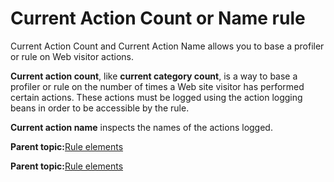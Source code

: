 # Current Action Count or Name rule

Current Action Count and Current Action Name allows you to base a profiler or rule on Web visitor actions.

**Current action count**, like **current category count**, is a way to base a profiler or rule on the number of times a Web site visitor has performed certain actions. These actions must be logged using the action logging beans in order to be accessible by the rule.

**Current action name** inspects the names of the actions logged.

**Parent topic:**[Rule elements](../pzn/pzn_rule_elements.md)

**Parent topic:**[Rule elements](../pzn/pzn_rule_elements.md)

